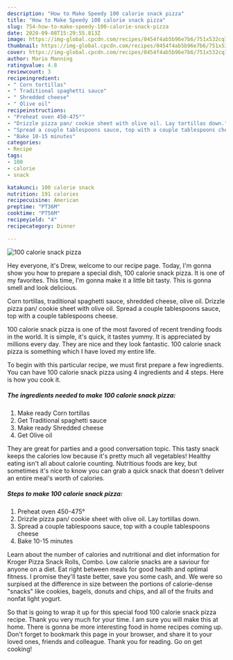 ```yaml
---
description: "How to Make Speedy 100 calorie snack pizza"
title: "How to Make Speedy 100 calorie snack pizza"
slug: 754-how-to-make-speedy-100-calorie-snack-pizza
date: 2020-09-08T15:29:55.813Z
image: https://img-global.cpcdn.com/recipes/0454f4ab5b96e7b6/751x532cq70/100-calorie-snack-pizza-recipe-main-photo.jpg
thumbnail: https://img-global.cpcdn.com/recipes/0454f4ab5b96e7b6/751x532cq70/100-calorie-snack-pizza-recipe-main-photo.jpg
cover: https://img-global.cpcdn.com/recipes/0454f4ab5b96e7b6/751x532cq70/100-calorie-snack-pizza-recipe-main-photo.jpg
author: Mario Manning
ratingvalue: 4.8
reviewcount: 3
recipeingredient:
- " Corn tortillas"
- " Traditional spaghetti sauce"
- " Shredded cheese"
- " Olive oil"
recipeinstructions:
- "Preheat oven 450-475°"
- "Drizzle pizza pan/ cookie sheet with olive oil. Lay tortillas down."
- "Spread a couple tablespoons sauce, top with a couple tablespoons cheese"
- "Bake 10-15 minutes"
categories:
- Recipe
tags:
- 100
- calorie
- snack

katakunci: 100 calorie snack 
nutrition: 191 calories
recipecuisine: American
preptime: "PT36M"
cooktime: "PT56M"
recipeyield: "4"
recipecategory: Dinner

---
```



![100 calorie snack pizza](https://img-global.cpcdn.com/recipes/0454f4ab5b96e7b6/751x532cq70/100-calorie-snack-pizza-recipe-main-photo.jpg)

Hey everyone, it's Drew, welcome to our recipe page. Today, I'm gonna show you how to prepare a special dish, 100 calorie snack pizza. It is one of my favorites. This time, I'm gonna make it a little bit tasty. This is gonna smell and look delicious.

Corn tortillas, traditional spaghetti sauce, shredded cheese, olive oil. Drizzle pizza pan/ cookie sheet with olive oil. Spread a couple tablespoons sauce, top with a couple tablespoons cheese.

100 calorie snack pizza is one of the most favored of recent trending foods in the world. It is simple, it's quick, it tastes yummy. It is appreciated by millions every day. They are nice and they look fantastic. 100 calorie snack pizza is something which I have loved my entire life.


To begin with this particular recipe, we must first prepare a few ingredients. You can have 100 calorie snack pizza using 4 ingredients and 4 steps. Here is how you cook it.

<!--inarticleads1-->

##### The ingredients needed to make 100 calorie snack pizza:

1. Make ready  Corn tortillas
1. Get  Traditional spaghetti sauce
1. Make ready  Shredded cheese
1. Get  Olive oil


They are great for parties and a good conversation topic. This tasty snack keeps the calories low because it&#39;s pretty much all vegetables! Healthy eating isn&#39;t all about calorie counting. Nutritious foods are key, but sometimes it&#39;s nice to know you can grab a quick snack that doesn&#39;t deliver an entire meal&#39;s worth of calories. 

<!--inarticleads2-->

##### Steps to make 100 calorie snack pizza:

1. Preheat oven 450-475°
1. Drizzle pizza pan/ cookie sheet with olive oil. Lay tortillas down.
1. Spread a couple tablespoons sauce, top with a couple tablespoons cheese
1. Bake 10-15 minutes


Learn about the number of calories and nutritional and diet information for Kroger Pizza Snack Rolls, Combo. Low calorie snacks are a saviour for anyone on a diet. Eat right between meals for good health and optimal fitness. I promise they&#39;ll taste better, save you some cash, and. We were so surpised at the difference in size between the portions of calorie-dense &#34;snacks&#34; like cookies, bagels, donuts and chips, and all of the fruits and nonfat light yogurt. 

So that is going to wrap it up for this special food 100 calorie snack pizza recipe. Thank you very much for your time. I am sure you will make this at home. There is gonna be more interesting food in home recipes coming up. Don't forget to bookmark this page in your browser, and share it to your loved ones, friends and colleague. Thank you for reading. Go on get cooking!
